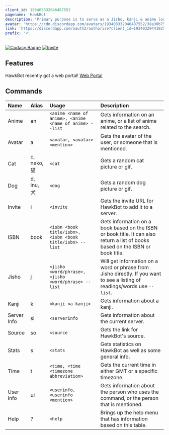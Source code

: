```yaml
---
client_id: 193403332046487552
pagename: 'HawkBot'
description: 'Primary purpose is to serve as a Jisho, kanji & anime lookup, but there are fun commands as well. Has a web portal to enable/disable commands and edit the prefix.'
avatar: 'https://cdn.discordapp.com/avatars/193403332046487552/38a30b75bf7b1cf3642e58bc0e14d71d.png'
link: 'https://discordapp.com/oauth2/authorize?client_id=193403294419255297&scope=bot&permissions=0'
prefix: '<'
---
```

[![Codacy Badge](https://api.codacy.com/project/badge/Grade/c5d872b3c17e430889b1934748f4f6c1)](https://www.codacy.com/app/TheCyberRonin/HawkBot?utm_source=github.com&amp;utm_medium=referral&amp;utm_content=CyberHawkSoftware/HawkBot&amp;utm_campaign=Badge_Grade)
[![Invite](https://dickswordapp.com/api/guilds/261125960529608704/widget.svg)](https://discord.gg/jDpR9PD
)
## Features  
HawkBot recently got a web portal! [Web Portal](https://bot.cyberhawk.co)  
## Commands  
| Name | Alias | Usage | Description |
| :--- | :--- | :--- | :--- |
| Anime | an | `<anime <name of anime>, <anime <name of anime> --list` | Gets information on an anime, or a list of anime related to the search. |
| Avatar| a | `<avatar, <avatar> <mention>` | Gets the avatar of the user, or someone that is mentioned. |
| Cat | c, neko, 猫 | `<cat` | Gets a random cat picture or gif. |
| Dog | d, inu, 犬 | `<dog` | Gets a random dog picture or gif. |
| Invite | i | `<invite` | Gets the invite URL for HawkBot to add it to a server. |
| ISBN | book | `<isbn <book title/isbn>, <isbn <book title/isbn> --list` | Gets information on a book based on the ISBN or book title. It can also return a list of books based on the ISBN or book title.|
|Jisho | j | `<jisho <word/phrase>, <jisho <word/phrase> --list` | Will get information on a word or phrase from Jisho directly. If you want to see a listing of readings/words use `--list`.|
| Kanji | k | `<kanji <a kanji>`| Gets information about a kanji. |
| Server Info | si | `<serverinfo` | Gets information about the current server. |
| Source | so | `<source` | Gets the link for HawkBot's source. |
| Stats | s | `<stats` | Gets statistics on HawkBot as well as some general info. |
| Time | t | `<time, <time <timezone abbreviation>` | Gets the current time in either GMT or a specific timezone. |
| User Info | ui | `<userinfo, <userinfo <mention>` | Gets information about the person who uses the command, or the person that is mentioned.
| Help | ? | `<help` | Brings up the help menu that has information based on this table. |
<!--
This data was imported from ls.terminal.ink
-->
